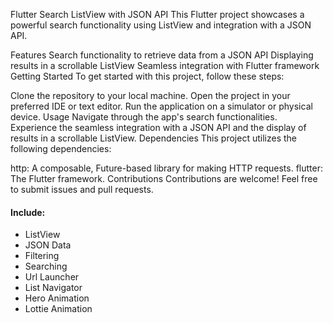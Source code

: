 Flutter Search ListView with JSON API
This Flutter project showcases a powerful search functionality using ListView and integration with a JSON API.

Features
Search functionality to retrieve data from a JSON API
Displaying results in a scrollable ListView
Seamless integration with Flutter framework
Getting Started
To get started with this project, follow these steps:

Clone the repository to your local machine.
Open the project in your preferred IDE or text editor.
Run the application on a simulator or physical device.
Usage
Navigate through the app's search functionalities.
Experience the seamless integration with a JSON API and the display of results in a scrollable ListView.
Dependencies
This project utilizes the following dependencies:

http: A composable, Future-based library for making HTTP requests.
flutter: The Flutter framework.
Contributions
Contributions are welcome! Feel free to submit issues and pull requests.
#### Include:
- ListView
- JSON Data
- Filtering
- Searching
- Url Launcher
- List Navigator
- Hero Animation
- Lottie Animation
